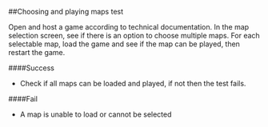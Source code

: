 ##Choosing and playing maps test

Open and host a game according to technical documentation. In the map selection screen, see if there is an option
to choose multiple maps. For each selectable map, load the game and see if the map can be played,
then restart the game.

####Success
- Check if all maps can be loaded and played, if not then the test fails.

####Fail
- A map is unable to load or cannot be selected 